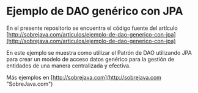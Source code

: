 Ejemplo de DAO genérico con JPA
===============================

En el presente repositorio se encuentra el código fuente del artículo [http://sobrejava.com/articulos/ejemplo-de-dao-generico-con-jpa](http://sobrejava.com/articulos/ejemplo-de-dao-generico-con-jpa)

En este ejemplo se muestra como utilizar el Patrón de DAO utilizando JPA 
para crear un modelo de acceso datos genérico para la gestión de entidades 
de una manera centralizada y efectiva.

Más ejemplos en [http://sobrejava.com](http://sobrejava.com "SobreJava.com")


